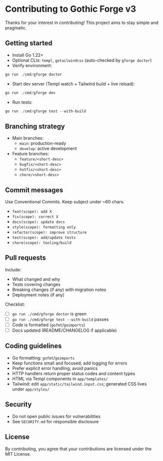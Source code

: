 # Contributing to Gothic Forge v3

Thanks for your interest in contributing! This project aims to stay simple and pragmatic.

## Getting started

- Install Go 1.22+
- Optional CLIs: `templ`, `gotailwindcss` (auto-checked by `gforge doctor`)
- Verify environment:

```powershell
go run ./cmd/gforge doctor
```

- Start dev server (Templ watch + Tailwind build + live reload):

```powershell
go run ./cmd/gforge dev
```

- Run tests:

```powershell
go run ./cmd/gforge test --with-build
```

## Branching strategy

- Main branches:
  - `main`: production-ready
  - `develop`: active development
- Feature branches:
  - `feature/<short-desc>`
  - `bugfix/<short-desc>`
  - `hotfix/<short-desc>`
  - `chore/<short-desc>`

## Commit messages

Use Conventional Commits. Keep subject under ~60 chars.

- `feat(scope): add X`
- `fix(scope): correct X`
- `docs(scope): update docs`
- `style(scope): formatting only`
- `refactor(scope): improve structure`
- `test(scope): add/update tests`
- `chore(scope): tooling/build`

## Pull requests

Include:

- What changed and why
- Tests covering changes
- Breaking changes (if any) with migration notes
- Deployment notes (if any)

Checklist:

- [ ] `go run ./cmd/gforge doctor` is green
- [ ] `go run ./cmd/gforge test --with-build` passes
- [ ] Code is formatted (`gofmt`/`goimports`)
- [ ] Docs updated (README/CHANGELOG if applicable)

## Coding guidelines

- Go formatting: `gofmt`/`goimports`
- Keep functions small and focused; add logging for errors
- Prefer explicit error handling; avoid panics
- HTTP handlers return proper status codes and content types
- HTML via Templ components in `app/templates/`
- Tailwind: edit `app/static/tailwind.input.css`; generated CSS lives under `app/styles/`

## Security

- Do not open public issues for vulnerabilities
- See `SECURITY.md` for responsible disclosure

## License

By contributing, you agree that your contributions are licensed under the MIT License.
